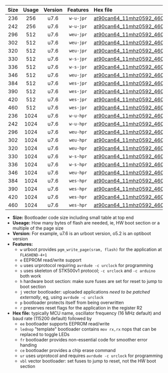 |Size|Usage|Version|Features|Hex file|
|:-:|:-:|:-:|:-:|:--|
|236|256|u7.6|`w-u-jpr`|[at90can64_11mhz0592_460800bps_ur_vbl.hex](https://raw.githubusercontent.com/stefanrueger/urboot/main/bootloaders/at90can64/fcpu_11mhz0592/460800_bps/at90can64_11mhz0592_460800bps_ur_vbl.hex)|
|242|256|u7.6|`w-u-jpr`|[at90can64_11mhz0592_460800bps_lednop_ur_vbl.hex](https://raw.githubusercontent.com/stefanrueger/urboot/main/bootloaders/at90can64/fcpu_11mhz0592/460800_bps/at90can64_11mhz0592_460800bps_lednop_ur_vbl.hex)|
|296|512|u7.6|`weu-jpr`|[at90can64_11mhz0592_460800bps_ee_ur_vbl.hex](https://raw.githubusercontent.com/stefanrueger/urboot/main/bootloaders/at90can64/fcpu_11mhz0592/460800_bps/at90can64_11mhz0592_460800bps_ee_ur_vbl.hex)|
|302|512|u7.6|`weu-jpr`|[at90can64_11mhz0592_460800bps_ee_lednop_ur_vbl.hex](https://raw.githubusercontent.com/stefanrueger/urboot/main/bootloaders/at90can64/fcpu_11mhz0592/460800_bps/at90can64_11mhz0592_460800bps_ee_lednop_ur_vbl.hex)|
|320|512|u7.6|`weu-jpr`|[at90can64_11mhz0592_460800bps_ee_lednop_fr_ur_vbl.hex](https://raw.githubusercontent.com/stefanrueger/urboot/main/bootloaders/at90can64/fcpu_11mhz0592/460800_bps/at90can64_11mhz0592_460800bps_ee_lednop_fr_ur_vbl.hex)|
|330|512|u7.6|`w-s-jpr`|[at90can64_11mhz0592_460800bps_vbl.hex](https://raw.githubusercontent.com/stefanrueger/urboot/main/bootloaders/at90can64/fcpu_11mhz0592/460800_bps/at90can64_11mhz0592_460800bps_vbl.hex)|
|336|512|u7.6|`w-s-jpr`|[at90can64_11mhz0592_460800bps_lednop_vbl.hex](https://raw.githubusercontent.com/stefanrueger/urboot/main/bootloaders/at90can64/fcpu_11mhz0592/460800_bps/at90can64_11mhz0592_460800bps_lednop_vbl.hex)|
|346|512|u7.6|`weu-jpr`|[at90can64_11mhz0592_460800bps_ee_lednop_fr_ce_ur_vbl.hex](https://raw.githubusercontent.com/stefanrueger/urboot/main/bootloaders/at90can64/fcpu_11mhz0592/460800_bps/at90can64_11mhz0592_460800bps_ee_lednop_fr_ce_ur_vbl.hex)|
|384|512|u7.6|`wes-jpr`|[at90can64_11mhz0592_460800bps_ee_vbl.hex](https://raw.githubusercontent.com/stefanrueger/urboot/main/bootloaders/at90can64/fcpu_11mhz0592/460800_bps/at90can64_11mhz0592_460800bps_ee_vbl.hex)|
|390|512|u7.6|`wes-jpr`|[at90can64_11mhz0592_460800bps_ee_lednop_vbl.hex](https://raw.githubusercontent.com/stefanrueger/urboot/main/bootloaders/at90can64/fcpu_11mhz0592/460800_bps/at90can64_11mhz0592_460800bps_ee_lednop_vbl.hex)|
|420|512|u7.6|`wes-jpr`|[at90can64_11mhz0592_460800bps_ee_lednop_fr_vbl.hex](https://raw.githubusercontent.com/stefanrueger/urboot/main/bootloaders/at90can64/fcpu_11mhz0592/460800_bps/at90can64_11mhz0592_460800bps_ee_lednop_fr_vbl.hex)|
|460|512|u7.6|`wes-jpr`|[at90can64_11mhz0592_460800bps_ee_lednop_fr_ce_vbl.hex](https://raw.githubusercontent.com/stefanrueger/urboot/main/bootloaders/at90can64/fcpu_11mhz0592/460800_bps/at90can64_11mhz0592_460800bps_ee_lednop_fr_ce_vbl.hex)|
|236|1024|u7.6|`w-u-hpr`|[at90can64_11mhz0592_460800bps_ur.hex](https://raw.githubusercontent.com/stefanrueger/urboot/main/bootloaders/at90can64/fcpu_11mhz0592/460800_bps/at90can64_11mhz0592_460800bps_ur.hex)|
|242|1024|u7.6|`w-u-hpr`|[at90can64_11mhz0592_460800bps_lednop_ur.hex](https://raw.githubusercontent.com/stefanrueger/urboot/main/bootloaders/at90can64/fcpu_11mhz0592/460800_bps/at90can64_11mhz0592_460800bps_lednop_ur.hex)|
|296|1024|u7.6|`weu-hpr`|[at90can64_11mhz0592_460800bps_ee_ur.hex](https://raw.githubusercontent.com/stefanrueger/urboot/main/bootloaders/at90can64/fcpu_11mhz0592/460800_bps/at90can64_11mhz0592_460800bps_ee_ur.hex)|
|302|1024|u7.6|`weu-hpr`|[at90can64_11mhz0592_460800bps_ee_lednop_ur.hex](https://raw.githubusercontent.com/stefanrueger/urboot/main/bootloaders/at90can64/fcpu_11mhz0592/460800_bps/at90can64_11mhz0592_460800bps_ee_lednop_ur.hex)|
|320|1024|u7.6|`weu-hpr`|[at90can64_11mhz0592_460800bps_ee_lednop_fr_ur.hex](https://raw.githubusercontent.com/stefanrueger/urboot/main/bootloaders/at90can64/fcpu_11mhz0592/460800_bps/at90can64_11mhz0592_460800bps_ee_lednop_fr_ur.hex)|
|330|1024|u7.6|`w-s-hpr`|[at90can64_11mhz0592_460800bps.hex](https://raw.githubusercontent.com/stefanrueger/urboot/main/bootloaders/at90can64/fcpu_11mhz0592/460800_bps/at90can64_11mhz0592_460800bps.hex)|
|336|1024|u7.6|`w-s-hpr`|[at90can64_11mhz0592_460800bps_lednop.hex](https://raw.githubusercontent.com/stefanrueger/urboot/main/bootloaders/at90can64/fcpu_11mhz0592/460800_bps/at90can64_11mhz0592_460800bps_lednop.hex)|
|346|1024|u7.6|`weu-hpr`|[at90can64_11mhz0592_460800bps_ee_lednop_fr_ce_ur.hex](https://raw.githubusercontent.com/stefanrueger/urboot/main/bootloaders/at90can64/fcpu_11mhz0592/460800_bps/at90can64_11mhz0592_460800bps_ee_lednop_fr_ce_ur.hex)|
|384|1024|u7.6|`wes-hpr`|[at90can64_11mhz0592_460800bps_ee.hex](https://raw.githubusercontent.com/stefanrueger/urboot/main/bootloaders/at90can64/fcpu_11mhz0592/460800_bps/at90can64_11mhz0592_460800bps_ee.hex)|
|390|1024|u7.6|`wes-hpr`|[at90can64_11mhz0592_460800bps_ee_lednop.hex](https://raw.githubusercontent.com/stefanrueger/urboot/main/bootloaders/at90can64/fcpu_11mhz0592/460800_bps/at90can64_11mhz0592_460800bps_ee_lednop.hex)|
|420|1024|u7.6|`wes-hpr`|[at90can64_11mhz0592_460800bps_ee_lednop_fr.hex](https://raw.githubusercontent.com/stefanrueger/urboot/main/bootloaders/at90can64/fcpu_11mhz0592/460800_bps/at90can64_11mhz0592_460800bps_ee_lednop_fr.hex)|
|460|1024|u7.6|`wes-hpr`|[at90can64_11mhz0592_460800bps_ee_lednop_fr_ce.hex](https://raw.githubusercontent.com/stefanrueger/urboot/main/bootloaders/at90can64/fcpu_11mhz0592/460800_bps/at90can64_11mhz0592_460800bps_ee_lednop_fr_ce.hex)|

- **Size:** Bootloader code size including small table at top end
- **Useage:** How many bytes of flash are needed, ie, HW boot section or a multiple of the page size
- **Version:** For example, u7.6 is an urboot version, o5.2 is an optiboot version
- **Features:**
  + `w` urboot provides `pgm_write_page(sram, flash)` for the application at `FLASHEND-4+1`
  + `e` EEPROM read/write support
  + `u` uses urprotocol requiring `avrdude -c urclock` for programming
  + `s` uses skeleton of STK500v1 protocol; `-c urclock` and `-c arduino` both work
  + `h` hardware boot section: make sure fuses are set for reset to jump to boot section
  + `j` vector bootloader: uploaded applications *need to be patched externally*, eg, using `avrdude -c urclock`
  + `p` bootloader protects itself from being overwritten
  + `r` preserves reset flags for the application in the register R2
- **Hex file:** typically MCU name, oscillator frequency (16 MHz default) and baud rate (115200 default) followed by
  + `ee` bootloader supports EEPROM read/write
  + `lednop` "template" bootloader contains `mov rx,rx` nops that can be replaced to toggle LEDs
  + `fr` bootloader provides non-essential code for smoother error handing
  + `ce` bootloader provides a chip erase command
  + `ur` uses urprotocol and requires `avrdude -c urclock` for programming
  + `vbl` vector bootloader: set fuses to jump to reset, not the HW boot section
